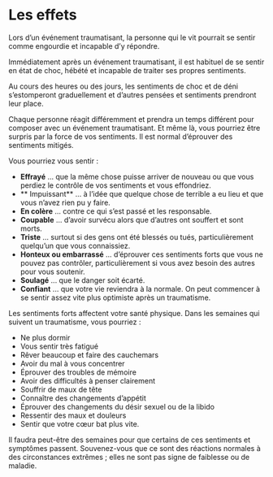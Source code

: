 [Title]: # (Les effets)
[Order]: # (1)

# Les effets

Lors d’un événement traumatisant, la personne qui le vit pourrait se sentir comme engourdie et incapable d’y répondre.

Immédiatement après un événement traumatisant, il est habituel de se sentir en état de choc, hébété et incapable de traiter ses propres sentiments.

Au cours des heures ou des jours, les sentiments de choc et de déni s’estomperont graduellement et d’autres pensées et sentiments prendront leur place.

Chaque personne réagit différemment et prendra un temps différent pour composer avec un événement traumatisant. Et même là, vous pourriez être surpris par la force de vos sentiments. Il est normal d’éprouver des sentiments mitigés.

Vous pourriez vous sentir :

* **Effrayé** ... que la même chose puisse arriver de nouveau ou que vous perdiez le contrôle de vos sentiments et vous effondriez.
* ** Impuissant** ... à l’idée que quelque chose de terrible a eu lieu et que vous n’avez rien pu y faire.
* **En colère** ... contre ce qui s’est passé et les responsable.
* **Coupable** ... d’avoir survécu alors que d’autres ont souffert et sont morts.
* **Triste** ... surtout si des gens ont été blessés ou tués, particulièrement quelqu’un que vous connaissiez.
* **Honteux ou embarrassé** ... d’éprouver ces sentiments forts que vous ne pouvez pas contrôler, particulièrement si vous avez besoin des autres pour vous soutenir.
* **Soulagé** ... que le danger soit écarté.
* **Confiant** ... que votre vie reviendra à la normale. On peut commencer à se sentir assez vite plus optimiste après un traumatisme.

Les sentiments forts affectent votre santé physique. Dans les semaines qui suivent un traumatisme, vous pourriez :

* Ne plus dormir
* Vous sentir très fatigué
* Rêver beaucoup et faire des cauchemars
* Avoir du mal à vous concentrer
* Éprouver des troubles de mémoire
* Avoir des difficultés à penser clairement
* Souffrir de maux de tête
* Connaître des changements d’appétit
* Éprouver des changements du désir sexuel ou de la libido
* Ressentir des maux et douleurs
* Sentir que votre cœur bat plus vite.

Il faudra peut-être des semaines pour que certains de ces sentiments et symptômes passent. Souvenez-vous que ce sont des réactions normales à des circonstances extrêmes ; elles ne sont pas signe de faiblesse ou de maladie.